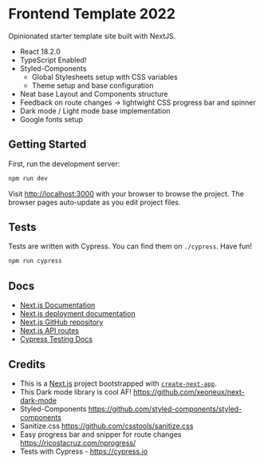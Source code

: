 # Frontend Template 2022
Opinionated starter template site built with NextJS.

- React 18.2.0
- TypeScript Enabled!
- Styled-Components
  - Global Stylesheets setup with CSS variables
  - Theme setup and base configuration
- Neat base Layout and Components structure
- Feedback on route changes -> lightwight CSS progress bar and spinner
- Dark mode / Light mode base implementation
- Google fonts setup


## Getting Started
First, run the development server:

```bash
npm run dev
```

Visit [http://localhost:3000](http://localhost:3000) with your browser to browse the project. The browser pages auto-update as you edit project files.


## Tests
Tests are written with Cypress. You can find them on `./cypress`. Have fun!

```bash
npm run cypress
```

## Docs
- [Next.js Documentation](https://nextjs.org/docs) 
- [Next.js deployment documentation](https://nextjs.org/docs/deployment)
- [Next.js GitHub repository](https://github.com/vercel/next.js/)
- [Next.js API routes](https://nextjs.org/docs/api-routes/introduction)
- [Cypress Testing Docs](https://docs.cypress.io/)


## Credits

- This is a [Next.js](https://nextjs.org/) project bootstrapped with [`create-next-app`](https://github.com/vercel/next.js/tree/canary/packages/create-next-app).
- This Dark mode library is cool AF! https://github.com/xeoneux/next-dark-mode
- Styled-Components https://github.com/styled-components/styled-components
- Sanitize.css https://github.com/csstools/sanitize.css
- Easy progress bar and snipper for route changes https://ricostacruz.com/nprogress/
- Tests with Cypress - https://cypress.io
